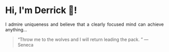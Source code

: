 # Hi, I'm Derrick 👋!
<p align="justify">I admire uniqueness and believe that a clearly focused mind can achieve anything...</p> 
<!-- #quote-start -->
<blockquote>&ldquo;Throw me to the wolves and I will return leading the pack.  &rdquo; &mdash; <footer>Seneca</footer></blockquote>
<!-- #quote-end -->
